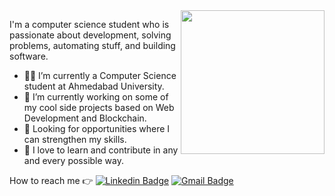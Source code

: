 <img align='right' src="https://media.giphy.com/media/M9gbBd9nbDrOTu1Mqx/giphy.gif" width="230">


I'm a computer science student who is passionate about development, solving problems, automating stuff, and building software.
 
- 👨‍🎓 I’m currently a Computer Science student at Ahmedabad University.
- 🔭 I’m currently working on some of my cool side projects based on Web Development and Blockchain.
- 🌱 Looking for opportunities where I can strengthen my skills.
- 👯 I love to learn and contribute in any and every possible way.




How to reach me :point_right: [![Linkedin Badge](https://img.shields.io/badge/-Linkedin-4169E1?style=flat-square&logo=Linkedin&logoColor=white&&link=https://www.linkedin.com/in/dhaval-chaudhary-759743230/)](https://www.linkedin.com/in/dhaval-chaudhary-759743230/)
[![Gmail Badge](https://img.shields.io/badge/-Gmail-c14438?style=flat-square&logo=Gmail&logoColor=white&link=mailto:dhavalchaudhary364@gmail.com)](mailto:dhavalchaudhary364@gmail.com)

